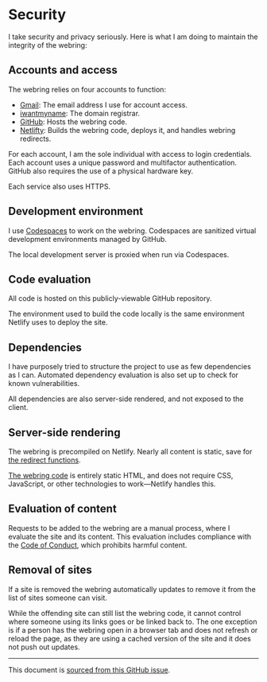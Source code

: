 # Security

I take security and privacy seriously. Here is what I am doing to maintain the integrity of the webring:

## Accounts and access

The webring relies on four accounts to function:

- [Gmail](https://mail.google.com/): The email address I use for account access.
- [iwantmyname](https://iwantmyname.com/): The domain registrar.
- [GitHub](https://github.com/): Hosts the webring code.
- [Netlifty](https://netlify.com/): Builds the webring code, deploys it, and handles webring redirects.

For each account, I am the sole individual with access to login credentials. Each account uses a unique password and multifactor authentication. GitHub also requires the use of a physical hardware key.

Each service also uses HTTPS.

## Development environment

I use [Codespaces](https://github.com/features/codespaces) to work on the webring. Codespaces are sanitized virtual development environments managed by GitHub.

The local development server is proxied when run via Codespaces.

## Code evaluation

All code is hosted on this publicly-viewable GitHub repository.

The environment used to build the code locally is the same environment Netlify uses to deploy the site.

## Dependencies

I have purposely tried to structure the project to use as few dependencies as I can. Automated dependency evaluation is also set up to check for known vulnerabilities.

All dependencies are also server-side rendered, and not exposed to the client.

## Server-side rendering

The webring is precompiled on Netlify. Nearly all content is static, save for [the redirect functions](https://github.com/ericwbailey/a11y-webring.club/tree/main/functions).

[The webring code](https://a11y-webring.club/#list-the-webring-on-your-website) is entirely static HTML, and does not require CSS, JavaScript, or other technologies to work—Netlify handles this.

## Evaluation of content

Requests to be added to the webring are a manual process, where I evaluate the site and its content. This evaluation includes compliance with the [Code of Conduct](https://github.com/ericwbailey/a11y-webring.club/blob/main/.github/CODE_OF_CONDUCT.md), which prohibits harmful content.

## Removal of sites

If a site is removed the webring automatically updates to remove it from the list of sites someone can visit.

While the offending site can still list the webring code, it cannot control where someone using its links goes or be linked back to. The one exception is if a person has the webring open in a browser tab and does not refresh or reload the page, as they are using a cached version of the site and it does not push out updates.

---

This document is [sourced from this GitHub issue](https://github.com/ericwbailey/a11y-webring.club/issues/33).
